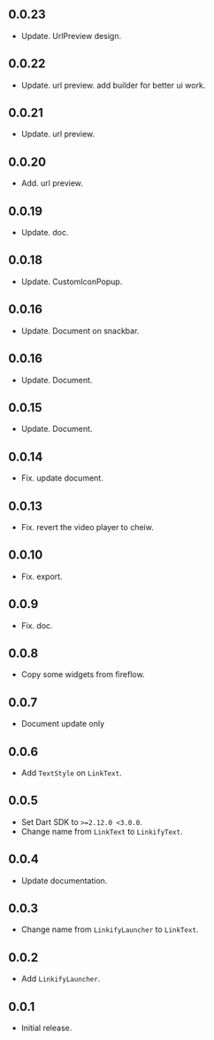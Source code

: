## 0.0.23

* Update. UrlPreview design.

## 0.0.22

* Update. url preview. add builder for better ui work.

## 0.0.21

* Update. url preview.


## 0.0.20

* Add. url preview.


## 0.0.19

* Update. doc.

## 0.0.18

* Update. CustomIconPopup.


## 0.0.16

* Update. Document on snackbar.


## 0.0.16

* Update. Document.

## 0.0.15

* Update. Document.

## 0.0.14

* Fix. update document.

## 0.0.13

* Fix. revert the video player to cheiw.

## 0.0.10

* Fix. export.


## 0.0.9

* Fix. doc.


## 0.0.8

* Copy some widgets from fireflow.

## 0.0.7

* Document update only


## 0.0.6

* Add `TextStyle` on `LinkText`.

## 0.0.5

* Set Dart SDK to `>=2.12.0 <3.0.0`.
* Change name from `LinkText` to `LinkifyText`.


## 0.0.4

* Update documentation.

## 0.0.3

* Change name from `LinkifyLauncher` to `LinkText`.

## 0.0.2

* Add `LinkifyLauncher`.


## 0.0.1

* Initial release.
